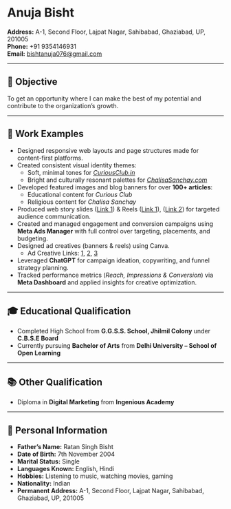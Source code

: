 # Anuja Bisht

**Address:** A-1, Second Floor, Lajpat Nagar, Sahibabad, Ghaziabad, UP, 201005  
**Phone:** +91 9354146931  
**Email:** bishtanuja076@gmail.com  

---

## 🎯 Objective

To get an opportunity where I can make the best of my potential and contribute to the organization’s growth.

---

## 💼 Work Examples

- Designed responsive web layouts and page structures made for content-first platforms.  
- Created consistent visual identity themes:
  - Soft, minimal tones for *[CuriousClub.in](http://CuriousClub.in)*
  - Bright and culturally resonant palettes for *[ChalisaSanchay.com](https://chalisasanchay.com)*  
- Developed featured images and blog banners for over **100+ articles**:
  - Educational content for *Curious Club*
  - Religious content for *Chalisa Sanchay*  
- Produced web story slides ([Link 1](https://chalisasanchay.com/web-stories/)) & Reels ([Link 1](https://www.instagram.com/reel/DMfmbxWvUWd/?utm_source=ig_web_copy_link&igsh=MXBoYnN3bzVxZnh1bQ==)), ([Link 2](https://www.instagram.com/reel/DMNiNbFvW70/?utm_source=ig_web_copy_link&igsh=eGo2ZWFzd2YzaGlp)) for targeted audience communication.  
- Created and managed engagement and conversion campaigns using **Meta Ads Manager** with full control over targeting, placements, and budgeting.  
- Designed ad creatives (banners & reels) using Canva.  
  - Ad Creative Links: [1](https://fb.me/1MHcGeMk2uaLoWM), [2](https://fb.me/adspreview/facebook/28S6JwNFWn8TMT7), [3](https://fb.me/adspreview/facebook/1VF8p91WGzv3nsd)  
- Leveraged **ChatGPT** for campaign ideation, copywriting, and funnel strategy planning.  
- Tracked performance metrics (*Reach, Impressions & Conversion*) via **Meta Dashboard** and applied insights for creative optimization.

---

## 🎓 Educational Qualification

- Completed High School from **G.G.S.S. School, Jhilmil Colony** under **C.B.S.E Board**  
- Currently pursuing **Bachelor of Arts** from **Delhi University – School of Open Learning**

---

## 📚 Other Qualification

- Diploma in **Digital Marketing** from **Ingenious Academy**

---

## 👤 Personal Information

- **Father’s Name:** Ratan Singh Bisht  
- **Date of Birth:** 7th November 2004  
- **Marital Status:** Single  
- **Languages Known:** English, Hindi  
- **Hobbies:** Listening to music, watching movies, gaming  
- **Nationality:** Indian  
- **Permanent Address:** A-1, Second Floor, Lajpat Nagar, Sahibabad, Ghaziabad, UP, 201005


